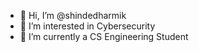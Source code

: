 - 👋 Hi, I’m @shindedharmik
- 👀 I’m interested in Cybersecurity
- 🌱 I’m currently a CS Engineering Student


<!---
shindedharmik/shindedharmik is a ✨ special ✨ repository because its `README.md` (this file) appears on your GitHub profile.
You can click the Preview link to take a look at your changes.
--->
